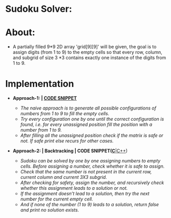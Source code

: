 # Sudoku Solver:
# About:
* A partially filled 9*9 2D array 'grid[9][9]' will be given, the goal is to assign digits (from 1 to 9) to the empty cells so that every row, column, and subgrid of size 3 *3 contains exactly one instance of the digits from 1 to 9.<br>


# Implementation
* <b>Approach-1: | [CODE SNIPPET](https://github.com/Kranthi-Guribilli/Sudoku-Solver-C/blob/main/Sudoku|Approach1.c)</b>
  <i>
  * The naive approach is to generate all possible configurations of numbers from 1 to 9 to fill the empty cells.
  * Try every configuration one by one until the correct configuration is found, i.e. for every unassigned position fill the position with a number from 1 to 9.
  * After filling all the unassigned position check if the matrix is safe or not. If safe print else recurs for other cases.</i>
  
* <b>Approach-2: | Backtracking | CODE SNIPPET([C](https://github.com/Kranthi-Guribilli/Sudoku-Solver-C/blob/main/Sudoku|Backtracking.c)</b>|[C++](https://github.com/Kranthi-Guribilli/Sudoku-Solver-C/blob/main/Sudoku|Backtracking.cpp))
  <i>
  * Sudoku can be solved by one by one assigning numbers to empty cells. Before assigning a number, check whether it is safe to assign.
  * Check that the same number is not present in the current row, current column and current 3X3 subgrid.
  * After checking for safety, assign the number, and recursively check whether this assignment leads to a solution or not.
  * If the assignment doesn’t lead to a solution, then try the next number for the current empty cell.
  * And if none of the number (1 to 9) leads to a solution, return false and print no solution exists.</i>
